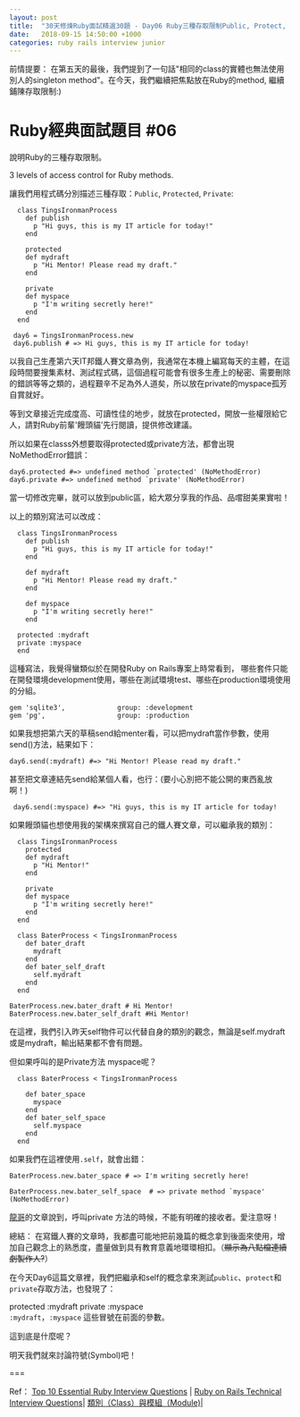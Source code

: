 ```yaml
---
layout: post
title:  "30天修煉Ruby面試精選30題 - Day06 Ruby三種存取限制Public, Protect, Private"
date:   2018-09-15 14:50:00 +1000
categories: ruby rails interview junior
---
```

前情提要： 在第五天的最後，我們提到了一句話"相同的class的實體也無法使用別人的singleton method"。在今天，我們繼續把焦點放在Ruby的method, 繼續鋪陳存取限制:)

Ruby經典面試題目 #06
===
說明Ruby的三種存取限制。 

3 levels of access control for Ruby methods.


讓我們用程式碼分別描述三種存取：`Public`, `Protected`, `Private`:
```
  class TingsIronmanProcess
    def publish
      p "Hi guys, this is my IT article for today!"
    end

    protected
    def mydraft
      p "Hi Mentor! Please read my draft."
    end

    private
    def myspace
      p "I'm writing secretly here!"
    end
  end

 day6 = TingsIronmanProcess.new
 day6.publish # => Hi guys, this is my IT article for today!
```

以我自己生產第六天IT邦鐵人賽文章為例，我通常在本機上編寫每天的主體，在這段時間要搜集素材、測試程式碼，這個過程可能會有很多生產上的秘密、需要刪除的錯誤等等之類的，過程艱辛不足為外人道矣，所以放在private的myspace孤芳自賞就好。

等到文章接近完成度高、可讀性佳的地步，就放在protected，開放一些權限給它人，請對Ruby前輩'饅頭貓'先行閱讀，提供修改建議。

所以如果在classs外想要取得protected或private方法，都會出現NoMethodError錯誤：

```
day6.protected #=> undefined method `protected' (NoMethodError)
day6.private #=> undefined method `private' (NoMethodError)
```
當一切修改完畢，就可以放到public區，給大眾分享我的作品、品嚐甜美果實啦！

以上的類別寫法可以改成：

```
  class TingsIronmanProcess
    def publish
      p "Hi guys, this is my IT article for today!"
    end

    def mydraft
      p "Hi Mentor! Please read my draft."
    end

    def myspace
      p "I'm writing secretly here!"
    end

  protected :mydraft
  private :myspace  
  end

```
這種寫法，我覺得蠻類似於在開發Ruby on Rails專案上時常看到， 哪些套件只能在開發環境development使用，哪些在測試環境test、哪些在production環境使用的分組。

```
gem 'sqlite3',             group: :development 
gem 'pg',                  group: :production
```
如果我想把第六天的草稿send給menter看，可以把mydraft當作參數，使用send()方法，結果如下：

```
day6.send(:mydraft) #=> "Hi Mentor! Please read my draft."
```

甚至把文章連結先send給某個人看，也行：(要小心別把不能公開的東西亂放啊！)

```
 day6.send(:myspace) #=> "Hi guys, this is my IT article for today!
```
如果饅頭貓也想使用我的架構來撰寫自己的鐵人賽文章，可以繼承我的類別：

```
  class TingsIronmanProcess
    protected
    def mydraft
      p "Hi Mentor!"
    end

    private
    def myspace
      p "I'm writing secretly here!"
    end  
  end

  class BaterProcess < TingsIronmanProcess
    def bater_draft
      mydraft
    end
    def bater_self_draft
      self.mydraft
    end     
  end

BaterProcess.new.bater_draft # Hi Mentor!
BaterProcess.new.bater_self_draft #Hi Mentor!
```

在這裡，我們引入昨天self物件可以代替自身的類別的觀念，無論是self.mydraft或是mydraft，輸出結果都不會有問題。

但如果呼叫的是Private方法 myspace呢？

```
  class BaterProcess < TingsIronmanProcess

    def bater_space
      myspace
    end
    def bater_self_space
      self.myspace
    end      
  end
```

如果我們在這裡使用`.self`，就會出錯：

```
BaterProcess.new.bater_space # => I'm writing secretly here!

BaterProcess.new.bater_self_space  # => private method `myspace' (NoMethodError)
```
[龍哥](https://railsbook.tw/chapters/08-ruby-basic-4.html)的文章說到，呼叫private 方法的時候，不能有明確的接收者。愛注意呀！

總結： 在寫鐵人賽的文章時，我都盡可能地把前幾篇的概念拿到後面來使用，增加自己觀念上的熟悉度，盡量做到具有教育意義地環環相扣。（~~顯示為八點檔連續劇製作人?~~）

在今天Day6這篇文章裡，我們把繼承和self的概念拿來測試`public`、`protect`和`private`存取方法，也發現了：

protected :mydraft
private :myspace  
`:mydraft`，`:myspace` 這些冒號在前面的參數。

這到底是什麼呢？

明天我們就來討論符號(Symbol)吧！

===

Ref：
[Top 10 Essential Ruby Interview Questions](https://blog.bater.gq/ruby/2018/02/02/top-10-essential-ruby-interview-questions.html) |
[Ruby on Rails Technical Interview Questions](https://github.com/timurcatakli/ruby-on-rails-interview-questions-answers)| [類別（Class）與模組（Module)](https://railsbook.tw/chapters/08-ruby-basic-4.html)|
